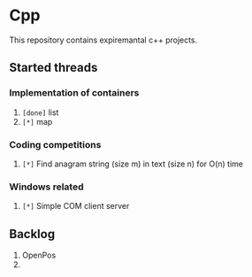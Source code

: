 # Cpp

This repository contains expiremantal c++ projects. 

## Started threads

### Implementation of containers

1. `[done]` list
2. `[*]` map

### Coding competitions

1. `[*]` Find anagram string (size m) in text (size n) for O(n) time

### Windows related

1. `[*]` Simple COM client server

## Backlog

1. OpenPos
2. 
